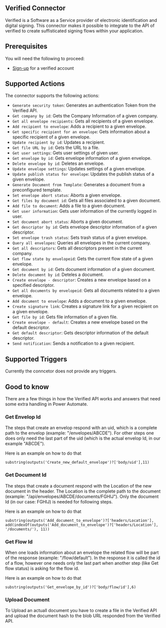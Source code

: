 ## Verified Connector
Verified is a Software as a Service provider of electronic identification and digital signing. This connector makes it possible to integrate to the API of verified to create suffisticated signing flows within your application.

## Prerequisites
You will need the following to proceed:
* [Sign-up](https://verified.eu/en/) for a verified account

## Supported Actions
The connector supports the following actions:
* `Generate security token`: Generates an authentication Token from the Verified API.
* `Get company by id`: Gets the Company Information of a given company.
* `Get all envelope recipients`: Gets all recipients of a given envelope.
* `Add recipient to envelope`: Adds a recipient to a given envelope.
* `Get specific recipient for an envelope`: Gets information about a specific recipient of a given envelope.
* `Update recipient by id`: Updates a recipient.
* `Get file URL by id`: Gets the URL to a file.
* `Get user settings`: Gets user settings of given user.
* `Get envelope by id`: Gets envelope information of a given envelope.
* `Delete envelope by id`: Deletes an envelope.
* `Update envelope settings`: Updates settings of a given envelope.
* `Update publish status for envelope`: Updates the publish status of a given envelope.
* `Generate Document from Template`: Generates a document from a preconfigured template.
* `Set envelope abort status`: Aborts a given envelope.
* `Get files by document id`: Gets all files associated to a given document.
* `Add file to document`: Adds a file to a given document.
* `Get user information`: Gets user information of the currently logged in user.
* `Set document abort status`: Aborts a given document.
* `Get descriptor by id`: Gets envelope descriptor information of a given descriptor.
* `Set envelope trash status`: Sets trash status of a given envelope.
* `Query all envelopes`: Queries all envelopes in the current company.
* `Get all descriptors`: Gets all descriptors present in the current company.
* `Get flow state by envelopeid`: Gets the current flow state of a given envelope.
* `Get document by id`: Gets document information of a given document.
* `Delete document by id`: Deteles a document.
* `Create envelope - descriptor`: Creates a new envelope based on a specified descriptor.
* `Get all documents by envelopeid`: Gets all documents related to a given envelope.
* `Add document to envelope`: Adds a document to a given envelope.
* `Create signature link`: Creates a signature link for a given recipient on a given envelope.
* `Get file by id`: Gets file information of a given file.
* `Create envelope - default`: Creates a new envelope based on the default descriptor.
* `Get default descriptor`: Gets descriptor information of the default descriptor.
* `Send notification`: Sends a notification to a given recipient.

## Supported Triggers
Currently the conncetor does not provide any triggers.

## Good to know
There are a few things in how the Verified API works and answers that need some extra handling in Power Automate.

### Get Envelop Id
The steps that create an envelop respond with an uid, which is a complete path to the envelop (example: "/envelopes/ABCDE"). For other steps one does only need the last part of the uid (which is the actual envelop Id, in our example "ABCDE"). 

Here is an example on how to do that

```
substring(outputs('Create_new_default_envelope')?['body/uid'],11)
```

### Get Document Id
The steps that create a document respond with the Location of the new document in the header. The Location is the complete path to the document (example: "/api/envelopes/ABCDE/documents/FGHIJ"). Only the document Id (in our case: FGHIJ) is needed for following steps.

Here is an example on how to do that

```
substring(outputs('Add_document_to_envelope')?['headers/Location'], add(indexOf(outputs('Add_document_to_envelope')?['headers/Location'], '/documents/'), 11))
```

### Get Flow Id
When one loads information about an envelope the related flow will be part of the response (example: "/flow/default"). In the response it is called the id of a flow, however one needs only the last part when another step (like Get flow status) is asking for the flow id.

Here is an example on how to do that

```
substring(outputs('Get_envelope_by_id')?['body/flow/id'],6)
```

### Upload Document
To Upload an actuall document you have to create a file in the Verified API and upload the document hash to the blob URL responded from the Verified API.
